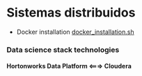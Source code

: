 # Sistemas distribuidos

- Docker installation [docker_installation.sh](docker_installation.sh)

### Data science stack technologies
#### Hortonworks Data Platform <===> Cloudera